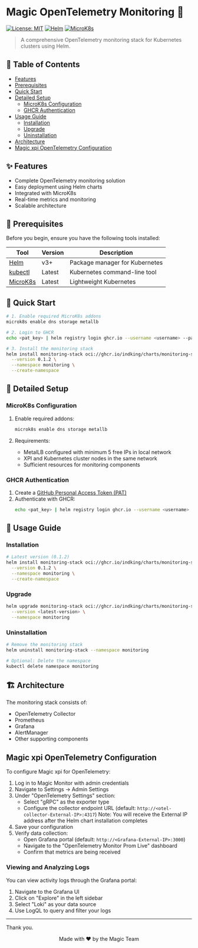 # Magic OpenTelemetry Monitoring 🎯
[![License: MIT](https://img.shields.io/badge/License-MIT-yellow.svg)](https://opensource.org/licenses/MIT)
[![Helm](https://img.shields.io/badge/Helm-v3-blue)](https://helm.sh)
[![MicroK8s](https://img.shields.io/badge/MicroK8s-Latest-orange)](https://microk8s.io)

> A comprehensive OpenTelemetry monitoring stack for Kubernetes clusters using Helm.

## 📑 Table of Contents
- [Features](#-features)
- [Prerequisites](#-prerequisites)
- [Quick Start](#-quick-start)
- [Detailed Setup](#-detailed-setup)
  - [MicroK8s Configuration](#microk8s-configuration)
  - [GHCR Authentication](#ghcr-authentication)
- [Usage Guide](#-usage-guide)
  - [Installation](#installation)
  - [Upgrade](#upgrade)
  - [Uninstallation](#uninstallation)
- [Architecture](#-architecture)
- [Magic xpi OpenTelemetry Configuration](#magic-xpi-opentelemetry-configuration)

## ✨ Features
- Complete OpenTelemetry monitoring solution
- Easy deployment using Helm charts
- Integrated with MicroK8s
- Real-time metrics and monitoring
- Scalable architecture

## 🔧 Prerequisites

Before you begin, ensure you have the following tools installed:

| Tool | Version | Description |
|------|---------|-------------|
| [Helm](https://helm.sh/docs/intro/install/) | v3+ | Package manager for Kubernetes |
| [kubectl](https://kubernetes.io/docs/tasks/tools/) | Latest | Kubernetes command-line tool |
| [MicroK8s](https://microk8s.io/) | Latest | Lightweight Kubernetes |

## 🚀 Quick Start

```bash
# 1. Enable required MicroK8s addons
microk8s enable dns storage metallb

# 2. Login to GHCR
echo <pat_key> | helm registry login ghcr.io --username <username> --password-stdin

# 3. Install the monitoring stack
helm install monitoring-stack oci://ghcr.io/indking/charts/monitoring-stack \
  --version 0.1.2 \
  --namespace monitoring \
  --create-namespace
```

## 📖 Detailed Setup

### MicroK8s Configuration

1. Enable required addons:
   ```bash
   microk8s enable dns storage metallb
   ```

2. Requirements:
   - MetalLB configured with minimum 5 free IPs in local network
   - XPI and Kubernetes cluster nodes in the same network
   - Sufficient resources for monitoring components

### GHCR Authentication

1. Create a [GitHub Personal Access Token (PAT)](https://github.com/settings/tokens)
2. Authenticate with GHCR:
   ```bash
   echo <pat_key> | helm registry login ghcr.io --username <username> --password-stdin
   ```

## 🔨 Usage Guide

### Installation

```bash
# Latest version (0.1.2)
helm install monitoring-stack oci://ghcr.io/indking/charts/monitoring-stack \
  --version 0.1.2 \
  --namespace monitoring \
  --create-namespace
```

### Upgrade

```bash
helm upgrade monitoring-stack oci://ghcr.io/indking/charts/monitoring-stack \
  --version <latest-version> \
  --namespace monitoring
```

### Uninstallation

```bash
# Remove the monitoring stack
helm uninstall monitoring-stack --namespace monitoring

# Optional: Delete the namespace
kubectl delete namespace monitoring
```

## 🏗 Architecture

The monitoring stack consists of:
- OpenTelemetry Collector
- Prometheus
- Grafana
- AlertManager
- Other supporting components

## Magic xpi OpenTelemetry Configuration

To configure Magic xpi for OpenTelemetry:

1. Log in to Magic Monitor with admin credentials
2. Navigate to Settings -> Admin Settings
3. Under "OpenTelemetry Settings" section:
   - Select "gRPC" as the exporter type
   - Configure the collector endpoint URL (default: `http://<otel-collector-External-IP>:4317`)
     Note: You will receive the External IP address after the Helm chart installation completes
4. Save your configuration
5. Verify data collection:
   - Open Grafana portal (default: `http://<Grafana-External-IP>:3000`)
   - Navigate to the "OpenTelemetry Monitor Prom Live" dashboard
   - Confirm that metrics are being received

### Viewing and Analyzing Logs
You can view activity logs through the Grafana portal:
1. Navigate to the Grafana UI
2. Click on "Explore" in the left sidebar
3. Select "Loki" as your data source
4. Use LogQL to query and filter your logs
---

Thank you.

<div align="center">
Made with ❤️ by the Magic Team
</div>
